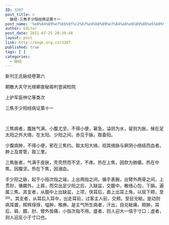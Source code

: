 ```yaml
---
ID: 3287
post_title: >
  脉经·三焦手少阳经病证第十一
post_name: '%e8%84%89%e7%bb%8f%c2%b7%e4%b8%89%e7%84%a6%e6%89%8b%e5%b0%91%e9%98%b3%e7%bb%8f%e7%97%85%e8%af%81%e7%ac%ac%e5%8d%81%e4%b8%80'
author: Editor
post_date: 2021-07-25 20:30:48
layout: post
link: http://kege.org.cn/3287
published: true
tags: [ ]
categories:
  - 脉经
---
```

新刊王氏脉经卷第六

朝散大夫守光禄卿直秘阁判登闻检院

上护军臣林亿等类次

三焦手少阳经病证第十一

&nbsp;
<p class="content">三焦病者，腹胀气满，小腹尤坚，不得小便，窘急，溢则为水，留则为胀。候在足太阳之外大络，在太阳、少阳之间，赤见于脉。取委阳。</p>
<p class="content">少腹病肿，不得小便，邪在三焦约。取太阳大络，视其络脉与厥阴小络结而血者。肿上及胃管，取三里。</p>
<p class="content">三焦胀者，气满于皮肤，壳壳然而不坚，不疼。热在上焦，因欬为肺痿。热在中焦，因腹坚。热在下焦，因溺血。</p>
<p class="content">手少阳之脉，起于小指次指之端，上出两指之间，循手表腕，出臂外两骨之间，上贯肘，循臑外，上肩，而交出足少阳之后，入缺盆，交膻中，散络心包，下膈，遍属三焦。其支者，从膻中上出缺盆，上项，侠耳后，直上出耳上角，以屈下颊，至<img class="picture_character" src="https://rwzyzs.pmphai.com/epub/5cd2470a7d1edc32c10d4456/OEBPS/images/txt006_16.png" alt="img" width="17" height="17" />。其支者，从耳后入耳中，出走耳前，过客主人前，交颊。至目兑眦。是动则病耳聋，辉辉焞焞，嗌肿，喉痹。是主气所生病者，汗出，目兑眦痛，颊肿，耳后、肩、臑、肘、臂外皆痛，小指次指不用。盛者，则人迎大一倍于寸口；虚者，则人迎反小于寸口也。</p>